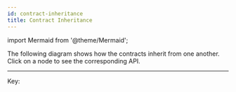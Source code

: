 ```yaml
---
id: contract-inheritance
title: Contract Inheritance
---
```


import Mermaid from '@theme/Mermaid';

The following diagram shows how the contracts inherit from one another. Click on a node to see the corresponding API.

<Mermaid chart='
graph LR
linkStyle default interpolate basis
AssetHolder
Adjudicator
CountingApp
ERC20
ERC20AssetHolder
ETHAssetHolder
ForceMove
ForceMoveApp
IAssetHolder
IERC20
IForceMove
NitroAdjudicator
Outcome
SafeMath
SingleAssetPayments
TESTAssetHolder
TESTForceMove
TESTNitroAdjudicator
Token
TrivialApp
IForceMove--> ForceMove
Adjudicator--> NitroAdjudicator
ForceMove--> NitroAdjudicator
IAssetHolder--> AssetHolder
AssetHolder-->ETHAssetHolder
AssetHolder-->ERC20AssetHolder
ForceMove-->TESTForceMove
NitroAdjudicator--> TESTNitroAdjudicator
AssetHolder-->TESTAssetHolder
ForceMoveApp-->CountingApp
ForceMoveApp-->TrivialApp
ForceMoveApp-->SingleAssetPayments
IERC20-->ERC20
ERC20-->Token
classDef Contract fill:#ffffff;
classDef DeployedContract fill:#ffffff,stroke:#000000,stroke-width:4px;
classDef Abstract fill:#afe523;
classDef Interface fill:#bfa129;
classDef TestContract fill:#fafe4f;
classDef Library fill:#bbbb;
class Outcome,SafeMath Library;
class IForceMove Abstract;
class Adjudicator,IAssetHolder,ForceMoveApp,IERC20 Interface;
class ForceMove,AssetHolder,ETHAssetHolder,ERC20AssetHolder,SingleAssetPayments,TrivialApp,CountingApp,ERC20 Contract;
class TESTForceMove,TESTNitroAdjudicator,TESTAssetHolder,Token TestContract;
class NitroAdjudicator,ETHAssetHolder,ERC20AssetHolder DeployedContract;
click Adjudicator "./natspec/Adjudicator";
click AssetHolder "./natspec/AssetHolder";
click CountingApp "./natspec/CountingApp";
click ERC20 "./natspec/ERC20";
click ERC20AssetHolder "./natspec/ERC20AssetHolder";
click ETHAssetHolder "./natspec/ETHAssetHolder";
click ForceMove "./natspec/ForceMove";
click ForceMoveApp "./natspec/ForceMoveApp";
click IAssetHolder "./natspec/IAssetHolder";
click IERC20 "./natspec/IERC20";
click IForceMove "./natspec/IForceMove";
click NitroAdjudicator "./natspec/NitroAdjudicator";
click Outcome "./natspec/Outcome";
click SafeMath "./natspec/SafeMath";
click SingleAssetPayments "./natspec/SingleAssetPayments";
click TESTAssetHolder "./natspec/TESTAssetHolder";
click TESTForceMove "./natspec/TESTForceMove";
click TESTNitroAdjudicator "./natspec/TESTNitroAdjudicator";
click Token "./natspec/Token";
click TrivialApp "./natspec/TrivialApp";
' />

---

Key:

<Mermaid chart='
graph LR
linkStyle default interpolate basis
Abstraction-->|Inherited by| Contract
Contract-->|Inherited by| TestContract
Interface-->|Inherited by| Contract
Library
DeployedContract
classDef Contract fill:#ffffff;
classDef Abstraction fill:#afe523;
classDef TestContract fill:#fafe4f;
classDef Interface fill:#bfa129;
classDef Library fill:#bbbb;
classDef DeployedContract fill:#ffffff,stroke:#000000,stroke-width:4px;
class Library Library;
class Abstraction Abstraction;
class Contract Contract;
class TestContract TestContract;
class Interface Interface;
class DeployedContract DeployedContract
' />
